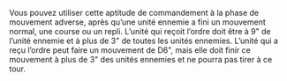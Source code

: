 Vous pouvez utiliser cette aptitude de commandement à la phase de mouvement adverse, 
après qu’une unité ennemie a fini un mouvement normal, une course ou un repli. L’unité qui 
reçoit l’ordre doit être à 9" de l’unité ennemie et à plus de 3" de toutes les unités ennemies. 
L’unité qui a reçu l’ordre peut faire un mouvement de D6", mais elle doit finir ce mouvement à 
plus de 3" des unités ennemies et ne pourra pas tirer à ce tour.